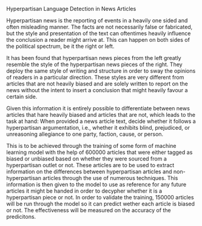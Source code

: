 Hyperpartisan Language Detection in News Articles

Hyperpartisan news is the reporting of events in a heavily one sided and often misleading manner. The facts are not necessarily false or fabricated, but the style and presentation of the text
can oftentimes heavily influence the conclusion a reader might arrive at. This can happen on both sides of the political spectrum, be it the right or left. 

It has been found that hyperpartisan news pieces from the left greatly resemble the style of the hyperpartisan news pieces of the right. They deploy the same style of writing and structure
in order to sway the opinions of readers in a particular direction. These styles are very different from articles that are not heavily biased and are solely written to report on the news without the intent to 
insert a conclusion that might heavily favour a certain side.

Given this information it is entirely possible to differentiate between news articles that hare heavily biased and articles that are not, which leads to the task at hand: 
When provided a news article text, decide whether it follows a hyperpartisan argumentation, i.e., whether it exhibits blind, prejudiced, or unreasoning allegiance to one party, faction, cause, or person.

This is to be achieved through the training of some form of machine learning model with the help of 600000 articles that were either tagged as biased or unbiased based on whether they were sourced from a hyperpartisan outlet or not.
These articles are to be used to extract information on the differences between hyperpartisan articles and non-hyperpartisan articles through the use of numerous techniques. 
This information is then given to the model to use as reference for any future articles it might be handed in order to decypher whether it is a hyperpartisan piece or not.
In order to validate the training, 150000 articles will be run through the model so it can predict wether each article is biased or not. The effectiveness will be measured on the accuracy of the predicitons. 
